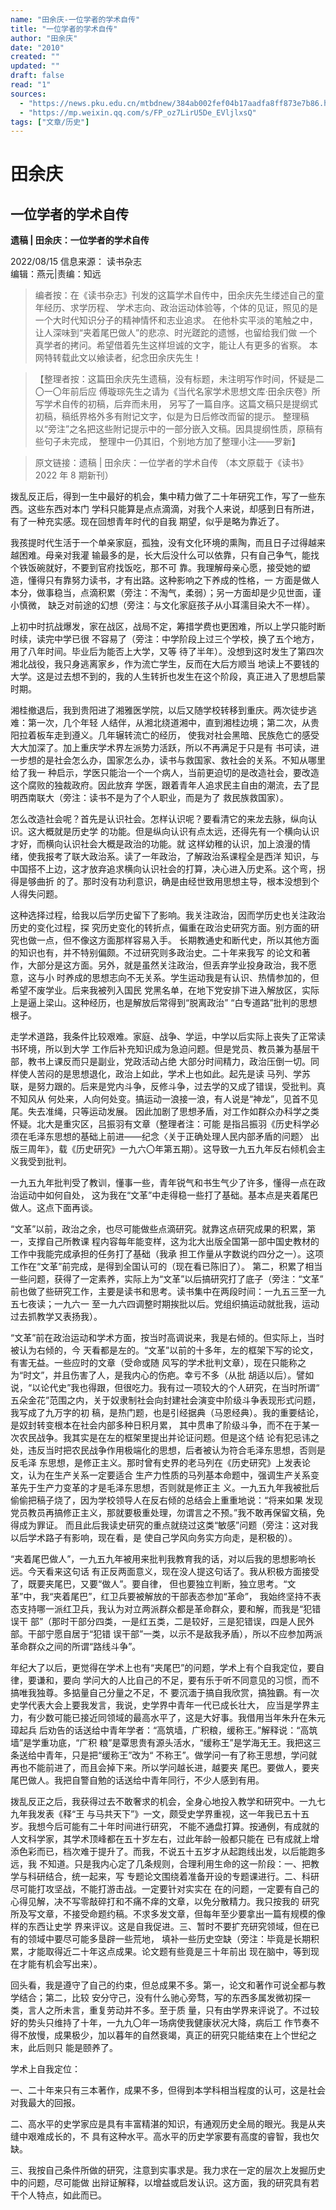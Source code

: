 ```yaml
---
name: "田余庆-一位学者的学术自传"
title: "一位学者的学术自传"
author: "田余庆"
date: "2010"
created: ""
updated: ""
draft: false
read: "1"
sources:
  - "https://news.pku.edu.cn/mtbdnew/384ab002fef04b17aadfa8ff873e7b86.htm"
  - "https://mp.weixin.qq.com/s/FP_oz7LirU5De_EVljlxsQ"
tags: ["文章/历史"]
---
```



# 田余庆

## 一位学者的学术自传

**遗稿 | 田余庆：一位学者的学术自传**

2022/08/15 信息来源： 读书杂志  
编辑：燕元|责编：知远

> 编者按：在《读书杂志》刊发的这篇学术自传中，田余庆先生缕述自己的童年经历、求学历程、
> 学术志向、政治运动体验等，个体的见证，照见的是一个大时代知识分子的精神情怀和志业追求。
> 在他朴实平淡的笔触之中，让人深味到“夹着尾巴做人”的悲凉、时光蹉跎的遗憾，也留给我们做
> 一个真学者的拷问。希望借着先生这样坦诚的文字，能让人有更多的省察。
> 本网特转载此文以飨读者，纪念田余庆先生！

> 【整理者按：这篇田余庆先生遗稿，没有标题，未注明写作时间，怀疑是二〇一〇年前后应
> 傅璇琮先生之请为《当代名家学术思想文库·田余庆卷》所写学术自传的初稿，后弃而未用，
> 另写了一篇自序。这篇文稿只是提纲式初稿，稿纸界格外多有附记文字，似是为日后修改而留的提示。
> 整理稿以“旁注”之名把这些附记提示中的一部分嵌入文稿。因具提纲性质，原稿有些句子未完成，
> 整理中一仍其旧，个别地方加了整理小注——罗新】

> 原文链接：遗稿 | 田余庆：一位学者的学术自传
> （本文原载于《读书》2022 年 8 期新刊）

拨乱反正后，得到一生中最好的机会，集中精力做了二十年研究工作，写了一些东西。这些东西对本门
学科只能算是点点滴滴，对我个人来说，却感到日有所进，有了一种充实感。现在回想青年时代的自我
期望，似乎是略为靠近了。

我孩提时代生活于一个单亲家庭，孤独，没有文化环境的熏陶，而且日子过得越来越困难。母亲对我灌
输最多的是，长大后没什么可以依靠，只有自己争气，能找个铁饭碗就好，不要到官府找饭吃，那不可
靠。我理解母亲心愿，接受她的塑造，懂得只有靠努力读书，才有出路。这种影响之下养成的性格，一
方面是做人本分，做事稳当，点滴积累（旁注：不淘气，柔弱）；另一方面却是少见世面，谨小慎微，
缺乏对前途的幻想（旁注：与文化家庭孩子从小耳濡目染大不一样）。

上初中时抗战爆发，家在战区，战局不定，筹措学费也更困难，所以上学只能时断时续，读完中学已很
不容易了（旁注：中学阶段上过三个学校，换了五个地方，用了八年时间。毕业后为能否上大学，又等
待了半年）。没想到这时发生了第四次湘北战役，我只身逃离家乡，作为流亡学生，反而在大后方顺当
地读上不要钱的大学。这是过去想不到的，我的人生转折也发生在这个阶段，真正进入了思想启蒙时期。

湘桂撤退后，我到贵阳进了湘雅医学院，以后又随学校转移到重庆。两次徒步逃难：第一次，几个年轻
人结伴，从湘北绕道湘中，直到湘桂边境；第二次，从贵阳拉着板车走到遵义。几年辗转流亡的经历，
使我对社会黑暗、民族危亡的感受大大加深了。加上重庆学术界左派势力活跃，所以不再满足于只是有
书可读，进一步想的是社会怎么办，国家怎么办，读书与救国家、救社会的关系。不知从哪里给了我一
种启示，学医只能治一个一个病人，当前更迫切的是改造社会，要改造这个腐败的独裁政府。因此放弃
学医，跟着青年人追求民主自由的潮流，去了昆明西南联大（旁注：读书不是为了个人职业，而是为了
救民族救国家）。

怎么改造社会呢？首先是认识社会。怎样认识呢？要看清它的来龙去脉，纵向认识。这大概就是历史学
的功能。但是纵向认识有点太远，还得先有一个横向认识才好，而横向认识社会大概是政治的功能。就
这样幼稚的认识，加上浪漫的情绪，使我报考了联大政治系。读了一年政治，了解政治系课程全是西洋
知识，与中国搭不上边，这才放弃追求横向认识社会的打算，决心进入历史系。这个弯，拐得是够曲折
的了。那时没有功利意识，确是由经世致用思想主导，根本没想到个人得失问题。

这种选择过程，给我以后学历史留下了影响。我关注政治，因而学历史也关注政治历史的变化过程，探
究历史变化的转折点，偏重在政治史研究方面。别方面的研究也做一点，但不像这方面那样容易入手。
长期教通史和断代史，所以其他方面的知识也有，并不特别偏颇。不过研究则多政治史。二十年来我写
的论文和著作，大部分是这方面。另外，就是虽然关注政治，但丢弃学业投身政治，我不愿意，这与小
时养成的思想志向不无关系。学生运动我是有认识、热情参加的，但希望不废学业。后来我被列入国民
党黑名单，在地下党安排下进入解放区，实际上是逼上梁山。这种经历，也是解放后常得到“脱离政治”
“白专道路”批判的思想根子。

走学术道路，我条件比较艰难。家庭、战争、学运，中学以后实际上丧失了正常读书环境，所以到大学
工作后补充知识成为急迫问题。但是党员、教员兼为基层干部，教书上课反而只是副业，党政活动占绝
大部分时间精力，政治压倒一切。同样使人苦闷的是思想退化，政治上如此，学术上也如此。起先是读
马列、学苏联，是努力跟的。后来是党内斗争，反修斗争，过去学的又成了错误，受批判。真不知风从
何处来，人向何处变。搞运动一浪接一浪，有人说是“神龙”，见首不见尾。失去准绳，只等运动发展。
因此加剧了思想矛盾，对工作如群众办科学之类怀疑。北大是重灾区，吕振羽有文章（整理者注：可能
是指吕振羽《历史科学必须在毛泽东思想的基础上前进——纪念〈关于正确处理人民内部矛盾的问题〉
出版三周年》，载《历史研究》一九六〇年第五期）。这导致一九五九年反右倾机会主义我受到批判。

一九五九年批判受了教训，懂事一些，青年锐气和书生气少了许多，懂得一点在政治运动中如何自处，
这为我在“文革”中走得稳一些打了基础。基本点是夹着尾巴做人。这点下面再谈。

“文革”以前，政治之余，也尽可能做些点滴研究。就靠这点研究成果的积累，第一，支撑自己所教课
程内容每年能变样，这为北大出版全国第一部中国史教材的工作中我能完成承担的任务打了基础（我承
担工作量从字数说约四分之一）。这项工作在“文革”前完成，是得到全国认可的（现在看已陈旧了）。
第二，积累了相当一些问题，获得了一定素养，实际上为“文革”以后搞研究打了底子（旁注：“文革”
前也做了些研究工作，主要是读书和思考。读书集中在两段时间：一九五三至一九五七夜读；一九六一
至一九六四调整时期挨批以后。党组织搞运动就批我，运动过去抓教学又表扬我）。

“文革”前在政治运动和学术方面，按当时高调说来，我是右倾的。但实际上，当时被认为右倾的，今
天看都是左的。“文革”以前的十多年，左的框架下写的论文，有害无益。一些应时的文章（受命或随
风写的学术批判文章），现在只能称之为“时文”，并且伤害了人，是我内心的伤疤。幸亏不多（从批
胡适以后）。譬如说，“以论代史”我也得跟，但很吃力。我有过一项较大的个人研究，在当时所谓“
五朵金花”范围之内，关于奴隶制社会向封建社会演变中阶级斗争表现形式问题，我写成了九万字的初
稿，是热门题，也是引经据典（马恩经典）。我的重要结论，是奴封转变根本在社会内部多种日积月累，
其中贯串了阶级斗争，而不在于某一次农民战争。我其实是在左的框架里提出并论证问题。但是这个结
论有犯忌讳之处，违反当时把农民战争作用极端化的思想，后者被认为符合毛泽东思想，否则是反毛泽
东思想，是修正主义。那时曾有史界的老马列在《历史研究》上发表论文，认为在生产关系一定要适合
生产力性质的马列基本命题中，强调生产关系变革先于生产力变革的才是毛泽东思想，否则就是修正主
义。一九五九年我被批后偷偷把稿子烧了，因为学校领导人在反右倾的总结会上重重地说：“将来如果
发现党员教员再搞修正主义，那就要极重处理，勿谓言之不预。”我不敢再保留文稿，免得成为罪证。
而且此后我读史研究的重点就绕过这类“敏感”问题（旁注：这对我以后学术路子有影响，现在看，是
使自己学风向务实方向走，是积极的）。

“夹着尾巴做人”，一九五九年被用来批判我教育我的话，对以后我的思想影响长远。今天看来这句话
有正反两面意义，现在没人提这句话了。我从积极方面接受了，既要夹尾巴，又要“做人”。要自律，
但也要独立判断，独立思考。“文革”中，我“夹着尾巴”，红卫兵要被解放的干部表态参加“革命”，
我始终坚持不表态支持哪一派红卫兵，我认为对立两派群众都是革命群众，要和解，而我是“犯错误干
部”（那时干部分四类，一是红五类，二是较好，三是犯错误，四是人民外部。干部宁愿自居于“犯错
误干部”一类，以示不是敌我矛盾），所以不应参加两派革命群众之间的所谓“路线斗争”。

年纪大了以后，更觉得在学术上也有“夹尾巴”的问题，学术上有个自我定位，要自律，要谦和，要向
学问大的人比自己的不足，要有乐于听不同意见的习惯，而不搞唯我独尊。多掂量自己分量之不足，不
要沉湎于搞自我欣赏，搞独霸。有一次史学代表大会上要我发言，我说，史学界中青年一代已成长壮大，
应当是学界主力，有少数可能已接近同领域的最高水平了，这是大好事。我借用当年朱升在朱元璋起兵
后劝告的话送给中青年学者：“高筑墙，广积粮，缓称王。”解释说：“高筑墙”是学重功底，“广积
粮”是覃思贵有源头活水，“缓称王”是学海无王。我把这三条送给中青年，只是把“缓称王”改为“
不称王”。做学问一有了称王思想，学问就再也不能前进了，而且会掉下来。所以学问越长进，越要夹
尾巴。要做人，要夹尾巴做人。我把自警自勉的话送给中青年同行，不少人感到有用。

拨乱反正之后，我获得过去不敢奢求的机会，全身心地投入教学和研究中。一九七九年我发表《释“王
与马共天下”》一文，颇受史学界重视，这一年我已五十五岁。我想今后可能有二十年时间进行研究，
不能不通盘打算。按通例，有成就的人文科学家，其学术顶峰都在五十岁左右，过此年龄一般都只能在
已有成就上增添色彩而已，档次难于提升了。而我，不说五十五岁才从起跑线出发，以后能跑多远，我
不知道。只是我内心定了几条规则，合理利用生命的这一阶段：一、把教学与科研结合，统一起来，写
专题论文围绕着准备开设的专题课进行。二、科研尽可能打攻坚战，不能打游击战。一定要针对实实在
在的问题，一定要有自己的心得见解，决不写零敲碎打和不痛不痒的文章，以免分散精力。我只按我的
研究所及写文章，不接受命题约稿。不求多发文章，但每年至少要拿出一篇有规模的像样的东西让史学
界来评议。这是自我促进。三、暂时不要扩充研究领域，但在已有的领域中要尽可能多垦辟一些荒地，
填补一些历史空缺（旁注：毕竟是长期积累，才能取得近二十年这点成果。论文题有些竟是三十年前出
现在脑中，等到现在才能有机会写出来）。

回头看，我是遵守了自己的约束，但总成果不多。第一，论文和著作可说全都与教学结合；第二，比较
安分守己，没有什么驰心旁骛，写的东西多属发微初探一类，言人之所未言，重复劳动并不多。至于质
量，只有由学界来评说了。不过较好的势头只维持了十年，一九九〇年一场病使我健康状况大降，病后工
作节奏不得不放慢，成果极少，加以暮年的自然衰竭，真正的研究只能结束在上个世纪之末，此后则只
能是颐养了。

学术上自我定位：

一、二十年来只有三本著作，成果不多，但得到本学科相当程度的认可，这是社会对我最大的回报。

二、高水平的史学家应是具有丰富精湛的知识，有通观历史全局的眼光。我是从夹缝中艰难成长的，不
具有这种水平。高水平的历史学家要有高度的睿智，我也欠缺。

三、我按自己条件所做的研究，注意到实事求是。我力求在一定的层次上发掘历史中的问题，尽可能做
出辩证解释，以增益或启发认识。这方面，我的研究具有若干个人特点，如此而已。
